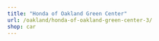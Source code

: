 ```yaml
---
title: "Honda of Oakland Green Center"
url: /oakland/honda-of-oakland-green-center-3/
shop: car
---
```

